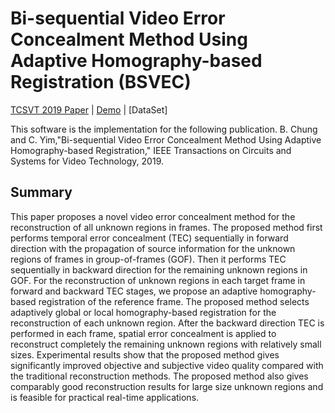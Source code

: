 # Bi-sequential Video Error Concealment Method Using Adaptive Homography-based Registration (BSVEC)

[TCSVT 2019 Paper](https://ieeexplore.ieee.org/document/8682097) | [Demo](http://ivp.konkuk.ac.kr/bsvec) | [DataSet]

This software is the implementation for the following publication. B. Chung and C. Yim,"Bi-sequential Video Error Concealment Method Using Adaptive Homography-based Registration," IEEE Transactions on Circuits and Systems for Video Technology, 2019.

## Summary

This paper proposes a novel video error concealment method for the reconstruction of all unknown regions in frames. The proposed method first performs temporal error concealment (TEC) sequentially in forward direction with the propagation of source information for the unknown regions of frames in group-of-frames (GOF). Then it performs TEC sequentially in backward direction for the remaining unknown regions in GOF. For the reconstruction of unknown regions in each target frame in forward and backward TEC stages, we propose an adaptive homography-based registration of the reference frame. The proposed method selects adaptively global or local homography-based registration for the reconstruction of each unknown region. After the backward direction TEC is performed in each frame, spatial error concealment is applied to reconstruct completely the remaining unknown regions with relatively small sizes. Experimental results show that the proposed method gives significantly improved objective and subjective video quality compared with the traditional reconstruction methods. The proposed method also gives comparably good reconstruction results for large size unknown regions and is feasible for practical real-time applications.
